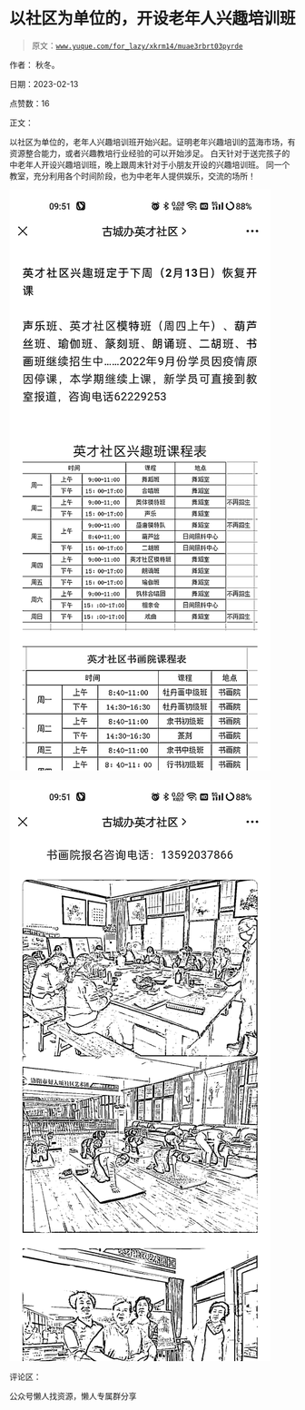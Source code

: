 # 以社区为单位的，开设老年人兴趣培训班

> 原文：[`www.yuque.com/for_lazy/xkrm14/muae3rbrt03pyrde`](https://www.yuque.com/for_lazy/xkrm14/muae3rbrt03pyrde)



作者： 秋冬。



日期：2023-02-13



点赞数：16



正文：



以社区为单位的，老年人兴趣培训班开始兴起。证明老年兴趣培训的蓝海市场，有资源整合能力，或者兴趣教培行业经验的可以开始涉足。 白天针对于送完孩子的中老年人开设兴趣培训班，晚上跟周末针对于小朋友开设的兴趣培训班。 同一个教室，充分利用各个时间阶段，也为中老年人提供娱乐，交流的场所！



![](img/e40929abfeba6caf2ea3c08a9d7c8c42.png)  

![](img/0c240e1770f7bb9f6408352087f26589.png)  

评论区：



公众号懒人找资源，懒人专属群分享

